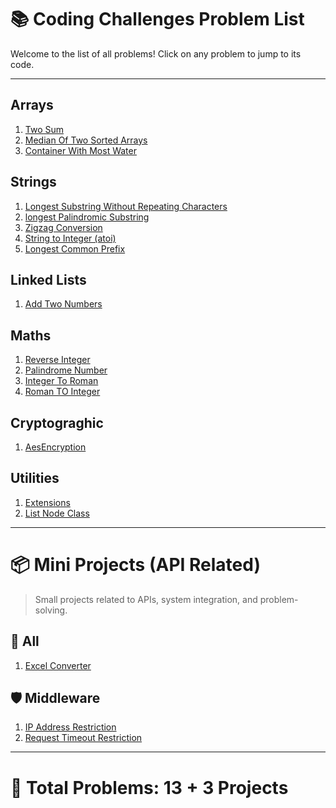 # 📚 Coding Challenges Problem List

Welcome to the list of all problems! Click on any problem to jump to its code.

---

## Arrays

1. [Two Sum](../src/Arrays/TwoSum/TwoSum.cs)
2. [Median Of Two Sorted Arrays](../src/Arrays/MedianOfTwoSorted/MedianOfTwoSortedArrays.cs)
3. [Container With Most Water](../src/Arrays/ContainerWithMostWater/ContainerWithMostWater.cs)

## Strings

1. [Longest Substring Without Repeating Characters](../src/Strings/LongestSubstringWithoutRepeating/LongestSubstringWithoutRepeating.cs)
2. [longest Palindromic Substring](../src/Strings/LongestPalindromicSubstring/LongestPalindromicSubstring.cs)
3. [Zigzag Conversion](../src/Strings/ZigzagConversion/ZigzagConversion.cs)
4. [String to Integer (atoi)](<../src/Strings/StringToInteger(atoi)/StringToInteger.cs>)
5. [Longest Common Prefix](../src/Strings/LongestCommonPrefix/LongestCommonPrefix.cs)

## Linked Lists

1. [Add Two Numbers](../src/LinkedLists/AddTwoNumber/AddTwoNumber.cs)

## Maths

1. [Reverse Integer](../src/Maths/ReverseInteger/ReverseInteger.cs)
2. [Palindrome Number](../src/Maths/PalindromeNumber/PalindromeNumber.cs)
3. [Integer To Roman](../src/Maths/IntegerToRoman/IntegerToRoman.cs)
4. [Roman TO Integer](../src/Maths/RomanToInteger/RomanToInteger.cs)

## Cryptograghic

1. [AesEncryption](../src/Cryptograghic/Aes/AesEncryption.cs)

## Utilities

1. [Extensions](../src/utils/Extensions.cs)
2. [List Node Class](../src/utils/ListNode.cs)

---

# 📦 Mini Projects (API Related)

> Small projects related to APIs, system integration, and problem-solving.

## 📂 All

1. [Excel Converter](../ApisProblem/ExcelConverter/Program.cs)

## 🛡️ Middleware

1. [IP Address Restriction](../ApisProblem/Middleware/IPAddressRestriction/Program.cs)
1. [Request Timeout Restriction](../ApisProblem/Middleware/RequestTimeoutRestriction/Program.cs)

---

# 📝 Total Problems: **13 + 3 Projects**
